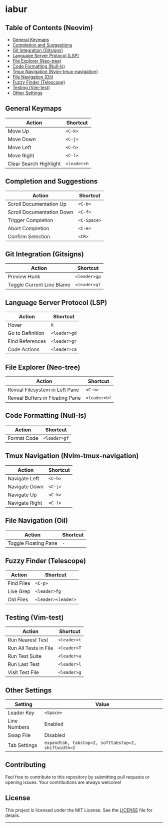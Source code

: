 # iabur

## Table of Contents (Neovim)

- [General Keymaps](#general-keymaps)
- [Completion and Suggestions](#completion-and-suggestions)
- [Git Integration (Gitsigns)](#git-integration-gitsigns)
- [Language Server Protocol (LSP)](#language-server-protocol-lsp)
- [File Explorer (Neo-tree)](#file-explorer-neo-tree)
- [Code Formatting (Null-ls)](#code-formatting-null-ls)
- [Tmux Navigation (Nvim-tmux-navigation)](#tmux-navigation-nvim-tmux-navigation)
- [File Navigation (Oil)](#file-navigation-oil)
- [Fuzzy Finder (Telescope)](#fuzzy-finder-telescope)
- [Testing (Vim-test)](#testing-vim-test)
- [Other Settings](#other-settings)

## General Keymaps

| Action         | Shortcut |
|----------------|----------|
| Move Up        | `<C-k>`  |
| Move Down      | `<C-j>`  |
| Move Left      | `<C-h>`  |
| Move Right     | `<C-l>`  |
| Clear Search Highlight | `<leader>h` |

## Completion and Suggestions

| Action                  | Shortcut   |
|-------------------------|------------|
| Scroll Documentation Up | `<C-b>`    |
| Scroll Documentation Down | `<C-f>`  |
| Trigger Completion      | `<C-Space>`|
| Abort Completion        | `<C-e>`    |
| Confirm Selection       | `<CR>`     |

## Git Integration (Gitsigns)

| Action                   | Shortcut   |
|--------------------------|------------|
| Preview Hunk             | `<leader>gp` |
| Toggle Current Line Blame | `<leader>gt` |

## Language Server Protocol (LSP)

| Action                   | Shortcut   |
|--------------------------|------------|
| Hover                    | `K`        |
| Go to Definition         | `<leader>gd` |
| Find References          | `<leader>gr` |
| Code Actions             | `<leader>ca` |

## File Explorer (Neo-tree)

| Action                   | Shortcut   |
|--------------------------|------------|
| Reveal Filesystem in Left Pane | `<C-n>` |
| Reveal Buffers in Floating Pane | `<leader>bf` |

## Code Formatting (Null-ls)

| Action                   | Shortcut   |
|--------------------------|------------|
| Format Code              | `<leader>gf` |

## Tmux Navigation (Nvim-tmux-navigation)

| Action                   | Shortcut   |
|--------------------------|------------|
| Navigate Left            | `<C-h>`    |
| Navigate Down            | `<C-j>`    |
| Navigate Up              | `<C-k>`    |
| Navigate Right           | `<C-l>`    |

## File Navigation (Oil)

| Action                   | Shortcut   |
|--------------------------|------------|
| Toggle Floating Pane     | `-`        |

## Fuzzy Finder (Telescope)

| Action                   | Shortcut   |
|--------------------------|------------|
| Find Files               | `<C-p>`    |
| Live Grep                | `<leader>fg` |
| Old Files                | `<leader><leader>` |

## Testing (Vim-test)

| Action                   | Shortcut   |
|--------------------------|------------|
| Run Nearest Test         | `<leader>t` |
| Run All Tests in File    | `<leader>T` |
| Run Test Suite           | `<leader>a` |
| Run Last Test            | `<leader>l` |
| Visit Test File          | `<leader>g` |

## Other Settings

| Setting         | Value                        |
|-----------------|------------------------------|
| Leader Key      | `<Space>`                    |
| Line Numbers    | Enabled                      |
| Swap File       | Disabled                     |
| Tab Settings    | `expandtab, tabstop=2, softtabstop=2, shiftwidth=2` |

## Contributing

Feel free to contribute to this repository by submitting pull requests or opening issues. Your contributions are always welcome!

## License

This project is licensed under the MIT License. See the [LICENSE](LICENSE) file for details.

---
